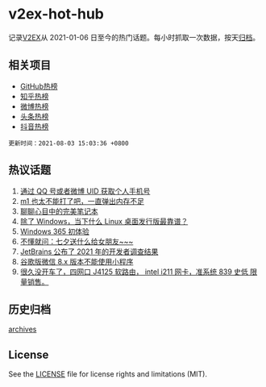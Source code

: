 # v2ex-hot-hub

 记录[V2EX](https://www.v2ex.com/)从 2021-01-06 日至今的热门话题。每小时抓取一次数据，按天[归档](archives)。
 
 ## 相关项目

- [GitHub热榜](https://github.com/snaildev/github-hot-hub)
- [知乎热榜](https://github.com/snaildev/zhihu-hot-hub)
- [微博热榜](https://github.com/snaildev/weibo-hot-hub)
- [头条热榜](https://github.com/snaildev/toutiao-hot-hub)
- [抖音热榜](https://github.com/snaildev/douyin-hot-hub)


 `更新时间：2021-08-03 15:03:36 +0800`

## 热议话题

1. [通过 QQ 号或者微博 UID 获取个人手机号](https://www.v2ex.com/t/793291)
1. [m1 也太不能打了吧，一直弹出内存不足](https://www.v2ex.com/t/793235)
1. [聊聊心目中的完美笔记本](https://www.v2ex.com/t/793294)
1. [除了 Windows，当下什么 Linux 桌面发行版最靠谱？](https://www.v2ex.com/t/793175)
1. [Windows 365 初体验](https://www.v2ex.com/t/793286)
1. [不懂就问：七夕送什么给女朋友~~~](https://www.v2ex.com/t/793325)
1. [JetBrains 公布了 2021 年的开发者调查结果](https://www.v2ex.com/t/793256)
1. [谷歌版微信 8.x 版本不能使用小程序](https://www.v2ex.com/t/793283)
1. [很久没开车了，四网口 J4125 软路由， intel i211 网卡，准系统 839 史低 限量销售。](https://www.v2ex.com/t/793221)

## 历史归档

[archives](archives)

## License

See the [LICENSE](LICENSE) file for license rights and limitations (MIT).
